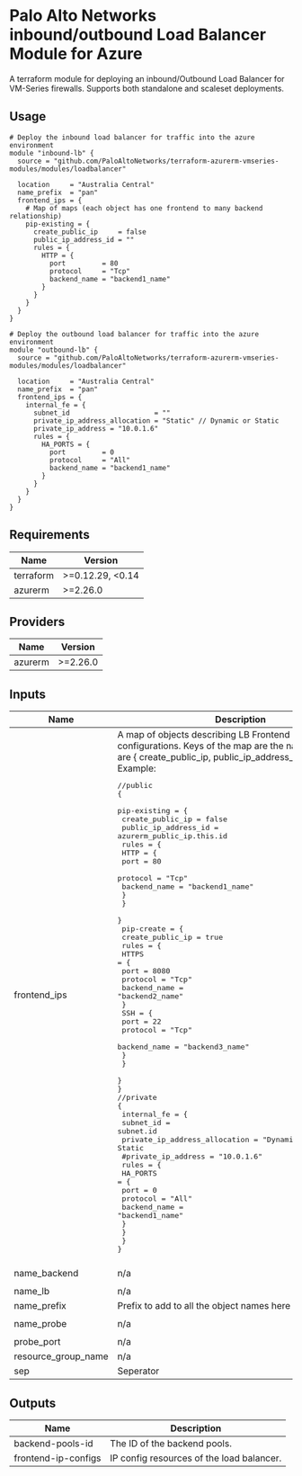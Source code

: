 # Palo Alto Networks inbound/outbound Load Balancer Module for Azure

A terraform module for deploying an inbound/Outbound Load Balancer for VM-Series firewalls. Supports both standalone and scaleset deployments.

## Usage

```hcl
# Deploy the inbound load balancer for traffic into the azure environment
module "inbound-lb" {
  source = "github.com/PaloAltoNetworks/terraform-azurerm-vmseries-modules/modules/loadbalancer"

  location     = "Australia Central"
  name_prefix  = "pan"
  frontend_ips = {
    # Map of maps (each object has one frontend to many backend relationship) 
    pip-existing = {
      create_public_ip     = false
      public_ip_address_id = ""
      rules = {
        HTTP = {
          port         = 80
          protocol     = "Tcp"
          backend_name = "backend1_name"
        }
      }
    }
  }
}

# Deploy the outbound load balancer for traffic into the azure environment
module "outbound-lb" {
  source = "github.com/PaloAltoNetworks/terraform-azurerm-vmseries-modules/modules/loadbalancer"

  location     = "Australia Central"
  name_prefix  = "pan"
  frontend_ips = {
    internal_fe = {
      subnet_id                     = ""
      private_ip_address_allocation = "Static" // Dynamic or Static
      private_ip_address = "10.0.1.6" 
      rules = {
        HA_PORTS = {
          port         = 0
          protocol     = "All"
          backend_name = "backend1_name"
        }
      }
    }
  }
}
```

<!-- BEGINNING OF PRE-COMMIT-TERRAFORM DOCS HOOK -->
## Requirements

| Name | Version |
|------|---------|
| terraform | >=0.12.29, <0.14 |
| azurerm | >=2.26.0 |

## Providers

| Name | Version |
|------|---------|
| azurerm | >=2.26.0 |

## Inputs

| Name | Description | Type | Default | Required |
|------|-------------|------|---------|:--------:|
| frontend\_ips | A map of objects describing LB Frontend IP configurations. Keys of the map are the names and values are { create\_public\_ip, public\_ip\_address\_id, rules }. Example:<pre>//public<br>{<br>  pip-existing = {<br>    create_public_ip     = false<br>    public_ip_address_id = azurerm_public_ip.this.id<br>    rules = {<br>      HTTP = {<br>        port         = 80<br>        protocol     = "Tcp"<br>        backend_name = "backend1_name"<br>      }<br>    }<br>  }<br>  pip-create = {<br>    create_public_ip = true<br>    rules = {<br>      HTTPS = {<br>        port         = 8080<br>        protocol     = "Tcp"<br>        backend_name = "backend2_name"<br>      }<br>      SSH = {<br>        port         = 22<br>        protocol     = "Tcp"<br>        backend_name = "backend3_name"<br>      }<br>    }<br>  }<br>}<br>//private<br>{<br>  internal_fe = {<br>    subnet_id                     = subnet.id<br>    private_ip_address_allocation = "Dynamic" // Dynamic or Static<br>    #private_ip_address = "10.0.1.6" <br>    rules = {<br>      HA_PORTS = {<br>        port         = 0<br>        protocol     = "All"<br>        backend_name = "backend1_name"<br>      }<br>    }<br>  }<br>}</pre> | `any` | n/a | yes |
| name\_backend | n/a | `string` | `"lb-backend"` | no |
| name\_lb | n/a | `string` | `"lb"` | no |
| name\_prefix | Prefix to add to all the object names here | `any` | n/a | yes |
| name\_probe | n/a | `string` | `"lb-probe"` | no |
| probe\_port | n/a | `string` | `"80"` | no |
| resource\_group\_name | n/a | `string` | `"lb-rg"` | no |
| sep | Seperator | `string` | `"-"` | no |

## Outputs

| Name | Description |
|------|-------------|
| backend-pools-id | The ID of the backend pools. |
| frontend-ip-configs | IP config resources of the load balancer. |

<!-- END OF PRE-COMMIT-TERRAFORM DOCS HOOK -->

